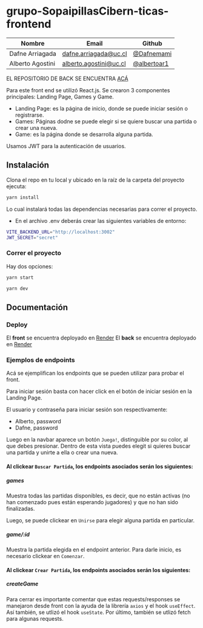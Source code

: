 # grupo-SopaipillasCibern-ticas-frontend

| Nombre                     | Email                  | Github                                                   |
| -------------------------- | ---------------------- | -------------------------------------------------------- |
| Dafne Arriagada            | dafne.arriagada@uc.cl  | [@Dafnemami](https://github.com/Dafnemami)               |
| Alberto Agostini        | alberto.agostini@uc.cl  | [@albertoar1](https://github.com/albertoar1)          |

EL REPOSITORIO DE BACK SE ENCUENTRA [ACÁ](https://github.com/Dafnemami/Back-Projecto-IIC2143)

Para este front end se utilizó React.js. Se crearon 3 componentes principales: Landing Page, Games y Game. 

- Landing Page: es la página de inicio, donde se puede iniciar sesión o registrarse.
- Games: Páginas dodne se puede elegir si se quiere buscar una partida o crear una nueva.
- Game: es la página donde se desarrolla alguna partida.

Usamos JWT para la autenticación de usuarios.

## Instalación

Clona el repo en tu local y ubicado en la raíz de la carpeta del proyecto ejecuta:

```bash
yarn install
```
Lo cual instalará todas las dependencias necesarias para correr el proyecto.

- En el archivo .env deberás crear las siguientes variables de entorno:

```bash
VITE_BACKEND_URL="http://localhost:3002"
JWT_SECRET="secret"

```

### Correr el proyecto

Hay dos opciones:

``` bash
yarn start
```

``` bash
yarn dev
```

## Documentación

### Deploy

El **front** se encuentra deployado en [Render](https://come-6-hi.onrender.com)
El **back** se encuentra deployado en [Render](https://sopaipillas-ciberneticas-toma-6-back.onrender.com/)


### Ejemplos de endpoints

Acá se ejemplifican los endpoints que se pueden utilizar para probar el front.

Para iniciar sesión basta con hacer click en el botón de iniciar sesión en la Landing Page.

El usuario y contraseña para iniciar sesión son respectivamente:

- Alberto, password
- Dafne, password 

Luego en la navbar aparece un botón `Juega!`, distinguible por su color, al que debes presionar. Dentro de esta vista puedes elegit si quieres buscar una partida y unirte a ella o crear una nueva.


#### Al clickear `Buscar Partida`, los endpoints asociados serán los siguientes:

##### games

Muestra todas las partidas disponibles, es decir, que no están activas (no han comenzado pues están esperando jugadores) y que no han sido finalizadas.

Luego, se puede clickear en `Unirse` para elegir alguna partida en particular.

##### game/:id

Muestra la partida elegida en el endpoint anterior. Para darle inicio, es necesario clickear en `Comenzar`.




#### Al clickear `Crear Partida`, los endpoints asociados serán los siguientes:  

##### createGame


##### 


Para cerrar es importante comentar que estas requests/responses se manejaron desde front con la ayuda de la librería `axios` y el hook `useEffect`. Así también, se utlizó el hook `useState`. Por último, también se utlizó fetch para algunas requests.
